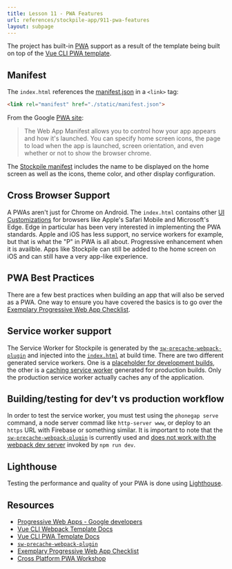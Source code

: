 ```yaml
---
title: Lesson 11 - PWA Features
url: references/stockpile-app/911-pwa-features
layout: subpage
---
```


The project has built-in [PWA](https://developers.google.com/web/progressive-web-apps/) support as a result of the template being built on top of the [Vue CLI PWA template](https://github.com/vuejs-templates/pwa).

## Manifest

The `index.html` references the [manifest.json](https://github.com/phonegap/phonegap-app-stockpile/blob/master/static/manifest.json) in a `<link>` tag:

```html
<link rel="manifest" href="./static/manifest.json">
```

From the Google [PWA site](https://developers.google.com/web/progressive-web-apps/):

> The Web App Manifest allows you to control how your app appears and how it's launched. You can specify home screen icons, the page to load when the app is launched, screen orientation, and even whether or not to show the browser chrome.

The [Stockpile manifest](https://github.com/phonegap/phonegap-app-stockpile/blob/master/static/manifest.json) includes the name to be displayed on the home screen as well as the icons, theme color, and other display configuration.

## Cross Browser Support

A PWAs aren't just for Chrome on Android. The `index.html` contains other [UI Customizations](https://github.com/phonegap/phonegap-app-stockpile/blob/master/src/index.html#L18-L33) for browsers like Apple's Safari Mobile and Microsoft's Edge. Edge in particular has been very interested in implementing the PWA standards. Apple and iOS has less support, no service workers for example, but that is what the "P" in PWA is all about. Progressive enhancement when it is availble. Apps like Stockpile can still be added to the home screen on iOS and can still have a very app-like experience.

## PWA Best Practices

There are a few best practices when building an app that will also be served as a PWA. One way to ensure you have covered the basics is to go over the [Exemplary Progressive Web App Checklist](https://developers.google.com/web/progressive-web-apps/checklist).

## Service worker support

The Service Worker for Stockpile is generated by the [`sw-precache-webpack-plugin`](https://www.npmjs.com/package/sw-precache-webpack-dev-plugin) and injected into the [`index.html`](https://github.com/phonegap/phonegap-app-stockpile/blob/master/src/index.html#L45-L46) at build time. There are two different generated service workers. One is a [placeholder for development builds](https://github.com/phonegap/phonegap-app-stockpile/blob/master/build/service-worker-dev.js), the other is a [caching service worker](https://github.com/phonegap/phonegap-app-stockpile/blob/master/build/service-worker-prod.js) generated for production builds. Only the production service worker actually caches any of the application.

## Building/testing for dev’t vs production workflow

In order to test the service worker, you must test using the `phonegap serve` command, a node server commad like `http-server www`, or deploy to an `https` URL with Firebase or something similar. It is important to note that the [`sw-precache-webpack-plugin`](https://www.npmjs.com/package/sw-precache-webpack-dev-plugin) is currently used and [does not work with the webpack dev server](https://github.com/vuejs-templates/pwa/issues/12) invoked by `npm run dev`.

## Lighthouse

Testing the performance and quality of your PWA is done using [Lighthouse](https://developers.google.com/web/tools/lighthouse/).

## Resources

- [Progressive Web Apps - Google developers](https://developers.google.com/web/progressive-web-apps/)
- [Vue CLI Webpack Template Docs](http://vuejs-templates.github.io/webpack/)
- [Vue CLI PWA Template Docs](https://github.com/vuejs-templates/pwa/tree/master/docs)
- [`sw-precache-webpack-plugin`](https://www.npmjs.com/package/sw-precache-webpack-dev-plugin)
- [Exemplary Progressive Web App Checklist](https://developers.google.com/web/progressive-web-apps/checklist)
- [Cross Platform PWA Workshop](http://hollyschinsky.github.io/todos-app-pwa)
